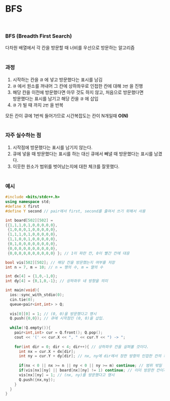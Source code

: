 # BFS
<br/>

### BFS (Breadth First Search)
다차원 배열에서 각 칸을 방문할 때 너비를 우선으로 방문하는 알고리즘 <br/><br/>

### 과정
1. 시작하는 칸을 `큐` 에 넣고 방문했다는 표시를 남김
2. `큐` 에서 원소를 꺼내어 그 칸에 상하좌우로 인접한 칸에 대해 `3번` 을 진행
3. 해당 칸을 이전에 방문했다면 아무 것도 하지 않고, 처음으로 방문했다면 <br/> 방문했다는 표시를 남기고 해당 칸을 `큐` 에 삽입
4. `큐` 가 빌 때 까지 `2번` 을 반복

모든 칸이 큐에 1번씩 들어가므로 시간복잡도는 칸이 N개일때 **O(N)** <br/><br/>

### 자주 실수하는 점
1. 시작점에 방문했다는 표시를 남기지 않는다.
2. 큐에 넣을 때 방문했다는 표시를 하는 대신 큐에서 빼낼 때 방문했다는 표시를 남겼다.
3. 이웃한 원소가 범위를 벗어났는지에 대한 체크를 잘못했다.
<br/><br/>

### 예시
```cpp
#include <bits/stdc++.h>
using namespace std;
#define X first
#define Y second // pair에서 first, second를 줄여서 쓰기 위해서 사용

int board[502][502] =
{{1,1,1,0,1,0,0,0,0,0},
 {1,0,0,0,1,0,0,0,0,0},
 {1,1,1,0,1,0,0,0,0,0},
 {1,1,0,0,1,0,0,0,0,0},
 {0,1,0,0,0,0,0,0,0,0},
 {0,0,0,0,0,0,0,0,0,0},
 {0,0,0,0,0,0,0,0,0,0} }; // 1이 파란 칸, 0이 빨간 칸에 대응

bool vis[502][502]; // 해당 칸을 방문했는지 여부를 저장
int n = 7, m = 10; // n = 행의 수, m = 열의 수

int dx[4] = {1,0,-1,0};
int dy[4] = {0,1,0,-1}; // 상하좌우 네 방향을 의미

int main(void){
  ios::sync_with_stdio(0);
  cin.tie(0);
  queue<pair<int,int> > Q;
  
  vis[0][0] = 1; // (0, 0)을 방문했다고 명시
  Q.push({0,0}); // 큐에 시작점인 (0, 0)을 삽입.
  
  while(!Q.empty()){
    pair<int,int> cur = Q.front(); Q.pop();
    cout << '(' << cur.X << ", " << cur.Y << ") -> ";
    
    for(int dir = 0; dir < 4; dir++){ // 상하좌우 칸을 살펴볼 것이다.
      int nx = cur.X + dx[dir];
      int ny = cur.Y + dy[dir]; // nx, ny에 dir에서 정한 방향의 인접한 칸의 좌표가 들어감
      
      if(nx < 0 || nx >= n || ny < 0 || ny >= m) continue; // 범위 밖일 경우 넘어감
      if(vis[nx][ny] || board[nx][ny] != 1) continue; // 이미 방문한 칸이거나 파란 칸이 아닐 경우
      vis[nx][ny] = 1; // (nx, ny)를 방문했다고 명시
      Q.push({nx,ny});
    }
  }
}